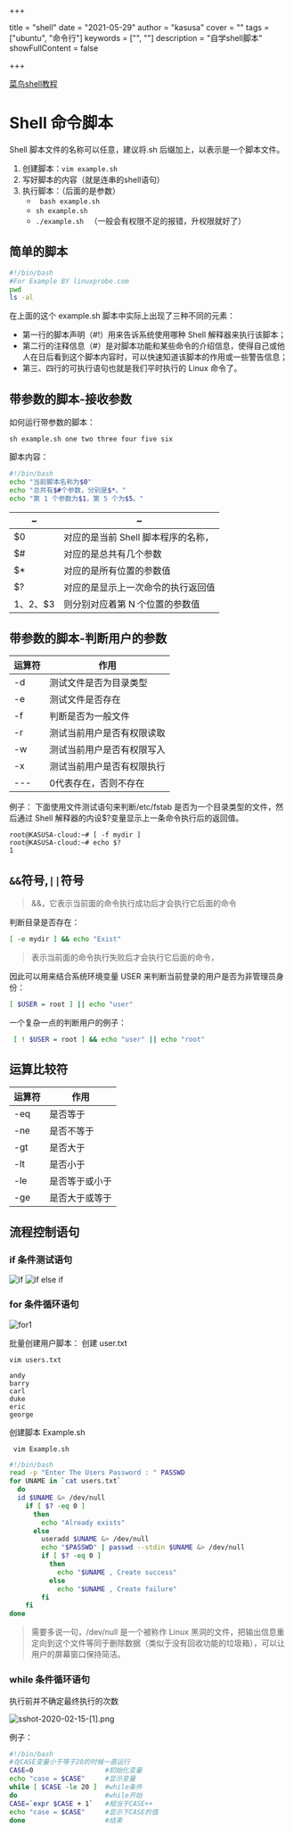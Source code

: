 +++

title = "shell"
date = "2021-05-29"
author = "kasusa"
cover = ""
tags = ["ubuntu", "命令行"]
keywords = ["", ""]
description = "自学shell脚本"
showFullContent = false

+++


[菜鸟shell教程](https://www.runoob.com/linux/linux-shell-variable.html)

# Shell 命令脚本

Shell 脚本文件的名称可以任意，建议将.sh 后缀加上，以表示是一个脚本文件。

1. 创建脚本：`vim example.sh`
2. 写好脚本的内容（就是连串的shell语句）
3. 执行脚本：（后面的是参数）
    * ` bash example.sh`
    * `sh example.sh`
    * `./example.sh ` （一般会有权限不足的报错，升权限就好了）

## 简单的脚本
```sh
#!/bin/bash
#For Example BY linuxprobe.com
pwd
ls -al
```

在上面的这个 example.sh 脚本中实际上出现了三种不同的元素：
* 第一行的脚本声明（#!）用来告诉系统使用哪种 Shell 解释器来执行该脚本；
* 第二行的注释信息（#）是对脚本功能和某些命令的介绍信息，使得自己或他人在日后看到这个脚本内容时，可以快速知道该脚本的作用或一些警告信息；
* 第三、四行的可执行语句也就是我们平时执行的 Linux 命令了。



 

## 带参数的脚本-接收参数

如何运行带参数的脚本：
```
sh example.sh one two three four five six
```

脚本内容：

```sh
#!/bin/bash
echo "当前脚本名称为$0"
echo "总共有$#个参数，分别是$*。"
echo "第 1 个参数为$1，第 5 个为$5。"
```

~|~
---|---
$0 | 对应的是当前 Shell 脚本程序的名称，
$# | 对应的是总共有几个参数
$* | 对应的是所有位置的参数值
$? | 对应的是显示上一次命令的执行返回值
$1、$2、$3 | 则分别对应着第 N 个位置的参数值

## 带参数的脚本-判断用户的参数

运算符 | 作用
----|---
-d |测试文件是否为目录类型
-e |测试文件是否存在
-f |判断是否为一般文件
-r |测试当前用户是否有权限读取
-w |测试当前用户是否有权限写入
-x |测试当前用户是否有权限执行
---|0代表存在，否则不存在

例子： 下面使用文件测试语句来判断/etc/fstab 是否为一个目录类型的文件，然后通过 Shell 解释器的内设$?变量显示上一条命令执行后的返回值。
```
root@KASUSA-cloud:~# [ -f mydir ]
root@KASUSA-cloud:~# echo $?
1
```
## `&&`符号,`||`符号
> &&，它表示当前面的命令执行成功后才会执行它后面的命令

判断目录是否存在：
```sh
[ -e mydir ] && echo "Exist"
```
> 表示当前面的命令执行失败后才会执行它后面的命令，

因此可以用来结合系统环境变量 USER 来判断当前登录的用户是否为非管理员身份：
```sh
[ $USER = root ] || echo "user"
```
一个复杂一点的判断用户的例子：
```sh
 [ ! $USER = root ] && echo "user" || echo "root"
```

## 运算比较符
运算符 |作用
---|---
-eq | 是否等于
-ne | 是否不等于
-gt | 是否大于
-lt | 是否小于
-le | 是否等于或小于
-ge | 是否大于或等于

## 流程控制语句
### if 条件测试语句

![if](http://ww1.sinaimg.cn/large/0083vuQJly1gbmzfmixtrj30eh05t3z5.jpg)
![if else if](http://ww1.sinaimg.cn/large/0083vuQJly1gbmzhnsu8uj30g9074jsb.jpg)

### for 条件循环语句
![for1](http://ww1.sinaimg.cn/large/0083vuQJly1gbmzpen0wwj30ev05fmxp.jpg)

批量创建用户脚本：
创建 user.txt
```
vim users.txt
```

```
andy
barry
carl
duke
eric
george
```

创建脚本 Example.sh
```
 vim Example.sh
```

```sh
#!/bin/bash
read -p "Enter The Users Password : " PASSWD
for UNAME in `cat users.txt`
  do
  id $UNAME &> /dev/null
    if [ $? -eq 0 ]
      then
        echo "Already exists"
      else
        useradd $UNAME &> /dev/null
        echo "$PASSWD" | passwd --stdin $UNAME &> /dev/null
        if [ $? -eq 0 ]
          then
            echo "$UNAME , Create success"
          else
            echo "$UNAME , Create failure"
        fi
    fi
done

```
> 需要多说一句，/dev/null 是一个被称作 Linux 黑洞的文件，把输出信息重定向到这个文件等同于删除数据（类似于没有回收功能的垃圾箱），可以让用户的屏幕窗口保持简洁。

### while 条件循环语句
执行前并不确定最终执行的次数

![sshot-2020-02-15-[1].png](http://ww1.sinaimg.cn/large/006rgJELly1gbwy6ok0x4j306q04874d.jpg)

例子：
```sh
#!/bin/bash
#在CASE变量小于等于20的时候一直运行
CASE=0                  #初始化变量
echo "case = $CASE"     #显示变量
while [ $CASE -le 20 ]  #while条件
do                      #while开始
CASE=`expr $CASE + 1`   #相当于CASE++
echo "case = $CASE"     #显示下CASE的值
done                    #结束
```
